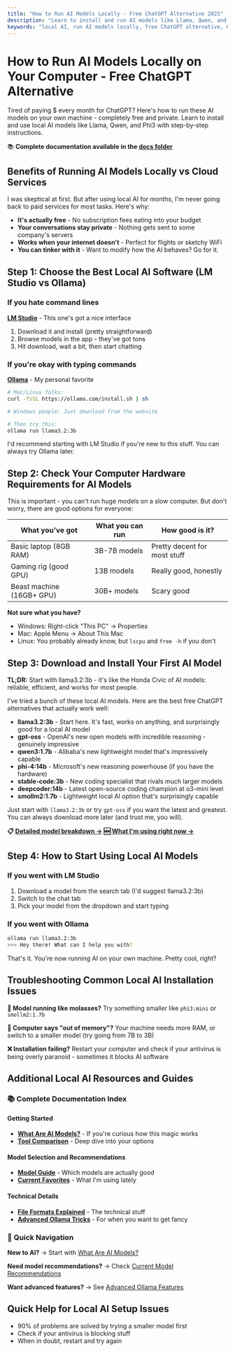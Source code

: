 ```yaml
---
title: "How to Run AI Models Locally - Free ChatGPT Alternative 2025"
description: "Learn to install and run AI models like Llama, Qwen, and Phi3 on your computer for free. Step-by-step guide to local AI with LM Studio and Ollama."
keywords: "local AI, run AI models locally, free ChatGPT alternative, Ollama, LM Studio, Llama, Qwen, local AI installation"
---
```


# How to Run AI Models Locally on Your Computer - Free ChatGPT Alternative

Tired of paying $ every month for ChatGPT? Here's how to run these AI models on your own machine - completely free and private. Learn to install and use local AI models like Llama, Qwen, and Phi3 with step-by-step instructions.

📚 **Complete documentation available in the [docs folder](./docs/)**

## Benefits of Running AI Models Locally vs Cloud Services

I was skeptical at first. But after using local AI for months, I'm never going back to paid services for most tasks. Here's why:

- **It's actually free** - No subscription fees eating into your budget
- **Your conversations stay private** - Nothing gets sent to some company's servers
- **Works when your internet doesn't** - Perfect for flights or sketchy WiFi
- **You can tinker with it** - Want to modify how the AI behaves? Go for it.

## Step 1: Choose the Best Local AI Software (LM Studio vs Ollama)

### If you hate command lines
**[LM Studio](https://lmstudio.ai/)** - This one's got a nice interface
1. Download it and install (pretty straightforward)
2. Browse models in the app - they've got tons
3. Hit download, wait a bit, then start chatting

### If you're okay with typing commands
**[Ollama](https://ollama.com/)** - My personal favorite
```bash
# Mac/Linux folks:
curl -fsSL https://ollama.com/install.sh | sh

# Windows people: Just download from the website

# Then try this:
ollama run llama3.2:3b
```

I'd recommend starting with LM Studio if you're new to this stuff. You can always try Ollama later.

## Step 2: Check Your Computer Hardware Requirements for AI Models

This is important - you can't run huge models on a slow computer. But don't worry, there are good options for everyone:

| What you've got | What you can run | How good is it? |
|-----------------|------------------|-----------------|
| Basic laptop (8GB RAM) | 3B-7B models | Pretty decent for most stuff |
| Gaming rig (good GPU) | 13B models | Really good, honestly |
| Beast machine (16GB+ GPU) | 30B+ models | Scary good |

**Not sure what you have?** 
- Windows: Right-click "This PC" → Properties
- Mac: Apple Menu → About This Mac
- Linux: You probably already know, but `lscpu` and `free -h` if you don't

## Step 3: Download and Install Your First AI Model

**TL;DR:** Start with llama3.2:3b - it's like the Honda Civic of AI models: reliable, efficient, and works for most people.

I've tried a bunch of these local AI models. Here are the best free ChatGPT alternatives that actually work well:

- **llama3.2:3b** - Start here. It's fast, works on anything, and surprisingly good for a local AI model
- **gpt-oss** - OpenAI's new open models with incredible reasoning - genuinely impressive
- **qwen3:1.7b** - Alibaba's new lightweight model that's impressively capable 
- **phi-4:14b** - Microsoft's new reasoning powerhouse (if you have the hardware)
- **stable-code:3b** - New coding specialist that rivals much larger models
- **deepcoder:14b** - Latest open-source coding champion at o3-mini level
- **smollm2:1.7b** - Lightweight local AI option that's surprisingly capable

Just start with `llama3.2:3b` or try `gpt-oss` if you want the latest and greatest. You can always download more later (and trust me, you will).

**📋 [Detailed model breakdown →](docs/MODEL_GUIDE.md)**
**🆕 [What I'm using right now →](docs/CURRENT_MODEL_RECOMMENDATIONS.md)**

## Step 4: How to Start Using Local AI Models

### If you went with LM Studio
1. Download a model from the search tab (I'd suggest llama3.2:3b)
2. Switch to the chat tab
3. Pick your model from the dropdown and start typing

### If you went with Ollama
```bash
ollama run llama3.2:3b
>>> Hey there! What can I help you with?
```

That's it. You're now running AI on your own machine. Pretty cool, right?

## Troubleshooting Common Local AI Installation Issues

**🐌 Model running like molasses?** Try something smaller like `phi3:mini` or `smollm2:1.7b`

**💾 Computer says "out of memory"?** Your machine needs more RAM, or switch to a smaller model (try going from 7B to 3B)

**❌ Installation failing?** Restart your computer and check if your antivirus is being overly paranoid - sometimes it blocks AI software

## Additional Local AI Resources and Guides

### 📚 Complete Documentation Index

#### Getting Started
- [**What Are AI Models?**](./docs/WHAT_ARE_AI_MODELS.md) - If you're curious how this magic works
- [**Tool Comparison**](./docs/TOOL_COMPARISON.md) - Deep dive into your options

#### Model Selection and Recommendations  
- [**Model Guide**](./docs/MODEL_GUIDE.md) - Which models are actually good
- [**Current Favorites**](./docs/CURRENT_MODEL_RECOMMENDATIONS.md) - What I'm using lately

#### Technical Details
- [**File Formats Explained**](./docs/MODEL_FORMATS_AND_TYPES.md) - The technical stuff
- [**Advanced Ollama Tricks**](./docs/ADVANCED_OLLAMA_FEATURES.md) - For when you want to get fancy

### 🚀 Quick Navigation

**New to AI?** → Start with [What Are AI Models?](./docs/WHAT_ARE_AI_MODELS.md)

**Need model recommendations?** → Check [Current Model Recommendations](./docs/CURRENT_MODEL_RECOMMENDATIONS.md)

**Want advanced features?** → See [Advanced Ollama Features](./docs/ADVANCED_OLLAMA_FEATURES.md)

## Quick Help for Local AI Setup Issues

- 90% of problems are solved by trying a smaller model first
- Check if your antivirus is blocking stuff
- When in doubt, restart and try again